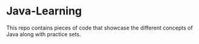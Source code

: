 # Java-Learning
 This repo contains pieces of code that showcase the different concepts of Java along with practice sets.
